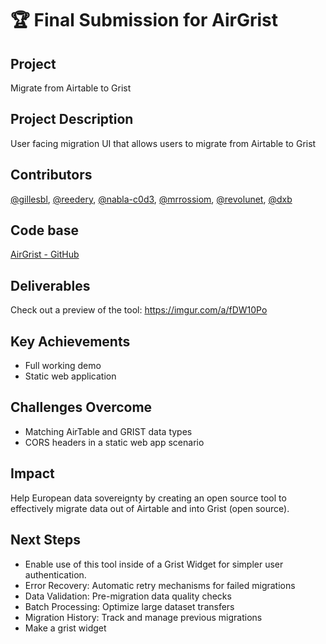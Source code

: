 # 🏆 Final Submission for AirGrist

## Project
Migrate from Airtable to Grist

## Project Description
User facing migration UI that allows users to migrate from Airtable to Grist

## Contributors
<a href="https://github.com/gillesbl">@gillesbl</a>, <a href="https://github.com/reedery">@reedery</a>, <a href="https://github.com/nabla-c0d3">@nabla-c0d3</a>, <a href="https://github.com/mrrossiom">@mrrossiom</a>, <a href="https://github.com/revolunet">@revolunet</a>, <a href="https://github.com/dxb">@dxb</a>

## Code base

<a href="https://github.com/reedery/airgrist">AirGrist - GitHub</a>

## Deliverables

Check out a preview of the tool: https://imgur.com/a/fDW10Po

<!--
(Provide a link to a live demo, if you have one)
(Add screenshots (image, gif or video) and presentation deck to `/assets`)
-->

## Key Achievements

 - Full working demo
 - Static web application

## Challenges Overcome
 - Matching AirTable and GRIST data types
 - CORS headers in a static web app scenario

## Impact

Help European data sovereignty by creating an open source tool to effectively migrate data out of Airtable and into Grist (open source).

## Next Steps

- Enable use of this tool inside of a Grist Widget for simpler user authentication.
- Error Recovery: Automatic retry mechanisms for failed migrations
- Data Validation: Pre-migration data quality checks
- Batch Processing: Optimize large dataset transfers
- Migration History: Track and manage previous migrations
- Make a grist widget
